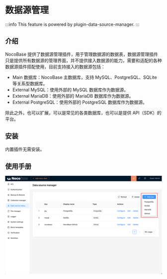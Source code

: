 # 数据源管理

:::info
This feature is powered by plugin-data-source-manager. 
:::

## 介绍

NocoBase 提供了数据源管理插件，用于管理数据源的数据表，数据源管理插件只是提供所有数据源的管理界面，并不提供接入数据源的能力，需要和适配的各种数据源插件搭配使用，目前支持接入的数据源包括：

- Main 数据库：NocoBase 主数据库，支持 MySQL、PostgreSQL、SQLite 等关系型数据库。
- External MySQL：使用外部的 MySQL 数据库作为数据源。
- External MariaDB：使用外部的 MariaDB 数据库作为数据源。
- External PostgreSQL：使用外部的 PostgreSQL 数据库作为数据源。

除此之外，也可以扩展，可以是常见的各类数据库，也可以是提供 API（SDK）的平台。

## 安装

内置插件无需安装。

## 使用手册

![Alt text](./image-7.png)
